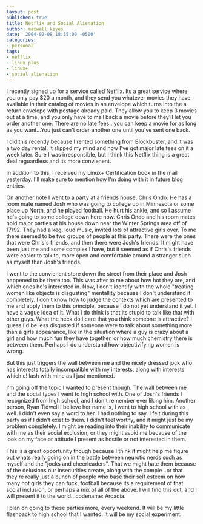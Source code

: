 ```yaml
---
layout: post
published: true
title: Netflix and Social Alienation
author: maxwell keyes
date: '2004-02-08 18:55:00 -0500'
categories:
- personal
tags:
- netflix
- linux plus
- linux+
- social alienation
---
```


I recently signed up for a service called [Netflix](http://www.netflix.com/).
Its a great service where you only pay $20 a month, and they send you whatever
movies they have available in their catalog of movies in an envelope which turns
into the a return envelope with postage already paid. They allow you to keep 3
movies out at a time, and you only have to mail back a movie before they'll let
you order another one. There are no late fees...you can keep a movie for as long
as you want...You just can't order another one until you've sent one back.

I did this recently because I rented something from Blockbuster, and it was a
two day rental. It slipped my mind and now I've got major late fees on it a week
later. Sure I was irresponsible, but I think this Netflix thing is a great deal
reguardless and its more convienent.

In addition to this, I received my Linux+ Certification book in the mail
yesterday. I'll make sure to mention how I'm doing with it in future blog
entries.

On another note I went to a party at a friends house, Chris Ondo. He has a room
mate named Josh who was going to college up in Minnesota or some place up North,
and he played football. He hurt his ankle, and so I assume he's going to some
college down here now. Chris Ondo and his room mates hold major parties at his
house down near the Winter Springs area off of 17/92. They had a keg, loud
music, invited lots of attractive girls over. To me there seemed to be two
groups of people at this party. There were the ones that were Chris's friends,
and then there were Josh's friends. It might have been just me and some complex
I have, but it seemed as if Chris's friends were easier to talk to, more open
and comfortable around a stranger such as myself than Josh's friends.

I went to the convienent store down the street from their place and Josh
happened to be there too. This was after to me about how hot they are, and which
ones he's interested in. Now, I don't identify with the whole "treating women
like objects is disgusting" mentallity because I don't understand it completely.
I don't know how to judge the contexts which are presented to me and apply them
to this principle, because I do not yet understand it yet. I have a vague idea
of it. What I do think is that its stupid to talk like that with other guys.
What the heck do I care that you think someone is attractive? I guess I'd be
less disgusted if someone were to talk about something more than a girls
appearance, like in the situation where a guy is crazy about a girl and how much
fun they have together, or how much chemistry there is between them. Perhaps I
do understand how objectivifying women is wrong.

But this just triggers the wall between me and the nicely dressed jock who has
interests totally incompatible with my interests, along with interests which c!
lash with mine as I just mentioned.

I'm going off the topic I wanted to present though. The wall between me and the
social types I went to high school with. One of Josh's friends I recognized from
high school, and I don't remember ever liking him. Another person, Ryan Tidwell
I believe her name is, I went to high school with as well. I didn't even say a
word to her. I had nothing to say. I felt during this party as if I didn't exist
to them. I didn't feel worthy, and it might just be my problem completely. I
might be reading into their inability to communicate with me as their social
exclusion, or they might avoid me because of the look on my face or attitude I
present as hostile or not interested in them.

This is a great opportunity though because I think it might help me figure out
whats really going on in the battle between neurotic nerds such as myself and
the "jocks and cheerleaders". That we might hate them because of the delusions
our insecurities create, along with the comple ..or that they're really just a
bunch of people who base their self esteem on how many hot girls they can fuck,
football because its a requirement of that social inclusion, or perhaps a mix of
all of the above. I will find this out, and I will present it to the
world...codename: Arcadia.

I plan on going to these parties more, every weekend. It will be my little
flashback to high school that I wanted. It will be my social experiment.
